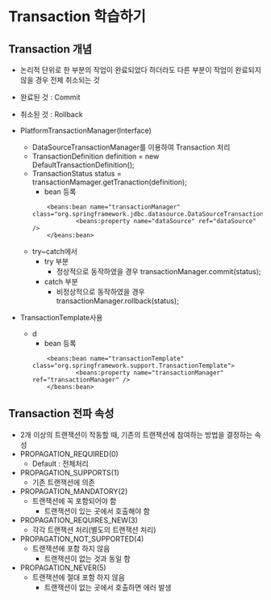 # Transaction 학습하기

## Transaction 개념

- 논리적 단위로 한 부분의 작업이 완료되었다 하더라도 다른 부분이 작업이 완료되지 않을 경우 전체 취소되는 것
- 완료된 것 : Commit
- 취소된 것 : Rollback

- PlatformTransactionManager(Interface)
    - DataSourceTransactionManager를 이용하여 Transaction 처리
    - TransactionDefinition definition = new DefaultTransactionDefinition();
    - TransactionStatus status = transactionMamager.getTranaction(definition);
        - bean 등록
        ```
            <beans:bean name="transactionManager" class="org.springframework.jdbc.datasource.DataSourceTransactionManager">
                    <beans:property name="dataSource" ref="dataSource" />
            </beans:bean>
        ```
    - try~catch에서 
        - try 부분
            - 정상적으로 동작하였을 경우 transactionManager.commit(status);
        - catch 부분
            - 비정상적으로 동작하였을 경우 transactionManager.rollback(status);

- TransactionTemplate사용
    - d
        - bean 등록
        ```
            <beans:bean name="transactionTemplate" class="org.springframework.support.TransactionTemplate">
                    <beans:property name="transactionManager" ref="transactionManager" />
            </beans:bean>
        ```

## Transaction 전파 속성

- 2개 이상의 트랜잭션이 작동할 때, 기존의 트랜잭션에 참여하는 방법을 결정하는 속성
- PROPAGATION_REQUIRED(0)
    - Default : 전체처리
- PROPAGATION_SUPPORTS(1)
    - 기존 트랜잭션에 의존
- PROPAGATION_MANDATORY(2)
    - 트랜잭션에 꼭 포함되어야 함
        - 트랜잭션이 있는 곳에서 호출해야 함
- PROPAGATION_REQUIRES_NEW(3)
    - 각각 트랜잭션 처리(별도의 트랜잭션 처리)
- PROPAGATION_NOT_SUPPORTED(4)
    - 트랜잭션에 포함 하지 않음
        - 트랜잭션이 없는 것과 동일 함
- PROPAGATION_NEVER(5)
    - 트랜잭션에 절대 포함 하지 않음
        - 트랜잭션이 없는 곳에서 호출하면 에러 발생